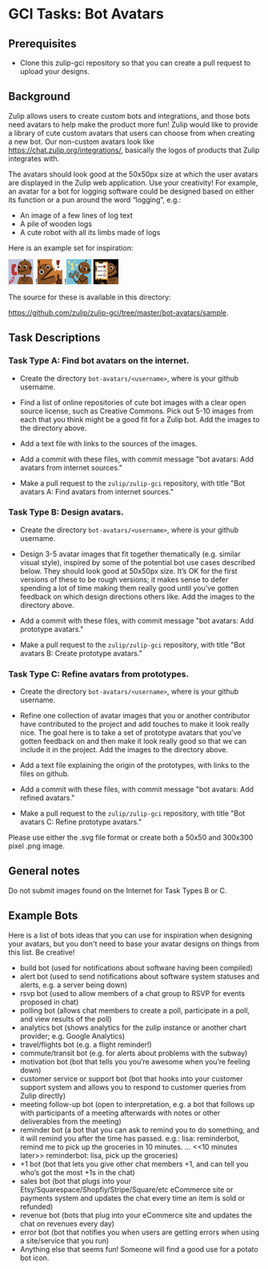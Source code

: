 # GCI Tasks: Bot Avatars

## Prerequisites

* Clone this zulip-gci repository so that you can create a pull
  request to upload your designs.

## Background

Zulip allows users to create custom bots and integrations, and those
bots need avatars to help make the product more fun!  Zulip would like
to provide a library of cute custom avatars that users can choose from
when creating a new bot.  Our non-custom avatars look like
https://chat.zulip.org/integrations/, basically the logos of products
that Zulip integrates with.

The avatars should look good at the 50x50px size at which the user avatars
are displayed in the Zulip web application.  Use your creativity!  For example,
an avatar for a bot for logging software could be designed based on either
its function or a pun around the word “logging”, e.g.:

* An image of a few lines of log text
* A pile of wooden logs
* A cute robot with all its limbs made of logs

Here is an example set for inspiration:

![customer](../bot-avatars/sample/Customer50.png) !![alert](../bot-avatars/sample/Alert50.png) !![one](../bot-avatars/sample/One50.png) ![poll](../bot-avatars/sample/Poll50.png)

The source for these is available in this directory:

https://github.com/zulip/zulip-gci/tree/master/bot-avatars/sample.

## Task Descriptions

### Task Type A: Find bot avatars on the internet.

* Create the directory `bot-avatars/<username>`, where <username> is
  your github username.

* Find a list of online repositories of cute bot images with a clear open source
  license, such as Creative Commons. Pick out 5-10 images from each that you think
  might be a good fit for a Zulip bot. Add the images to the directory above.

* Add a text file with links to the sources of the images.

* Add a commit with these files, with commit message "bot avatars: Add
  avatars from internet sources."

* Make a pull request to the `zulip/zulip-gci` repository, with title
  "Bot avatars A: Find avatars from internet sources."

### Task Type B: Design avatars.

* Create the directory `bot-avatars/<username>`, where <username> is
  your github username.

* Design 3-5 avatar images that fit together thematically
  (e.g. similar visual style), inspired by some of the potential bot
  use cases described below.  They should look good at 50x50px
  size. It’s OK for the first versions of these to be rough versions;
  it makes sense to defer spending a lot of time making them really
  good until you’ve gotten feedback on which design directions others
  like. Add the images to the directory above.

* Add a commit with these files, with commit message "bot avatars: Add
  prototype avatars."

* Make a pull request to the `zulip/zulip-gci` repository, with title
  "Bot avatars B: Create prototype avatars."

### Task Type C: Refine avatars from prototypes.

* Create the directory `bot-avatars/<username>`, where <username> is
  your github username.

* Refine one collection of avatar images that you or another contributor have
  contributed to the project and add touches to make it look really nice.  The goal
  here is to take a set of prototype avatars that you’ve gotten feedback on and
  then make it look really good so that we can include it in the project. Add the
  images to the directory above.

* Add a text file explaining the origin of the prototypes, with links to
  the files on github.

* Add a commit with these files, with commit message "bot avatars: Add refined
  avatars."

* Make a pull request to the `zulip/zulip-gci` repository, with title
  "Bot avatars C: Refine prototype avatars."

Please use either the .svg file format or create both a 50x50 and 300x300 pixel .png image.

## General notes

Do not submit images found on the Internet for Task Types B or C.

## Example Bots

Here is a list of bots ideas that you can use for inspiration when
designing your avatars, but you don't need to base your avatar designs
on things from this list.  Be creative!

- build bot (used for notifications about software having been compiled)
- alert bot (used to send notifications about software system statuses and alerts, e.g. a server being down)
- rsvp bot (used to allow members of a chat group to RSVP for events proposed in chat)
- polling bot (allows chat members to create a poll, participate in a poll, and view results of the poll)
- analytics bot (shows analytics for the zulip instance or another chart provider; e.g. Google Analytics)
- travel/flights bot (e.g. a flight reminder!)
- commute/transit bot (e.g. for alerts about problems with the subway)
- motivation bot (bot that tells you you’re awesome when you’re feeling down)
- customer service or support bot (bot that hooks into your customer support system
  and allows you to respond to customer queries from Zulip directly)
- meeting follow-up bot (open to interpretation, e.g. a bot that follows up
  with participants of a meeting afterwards with notes or other deliverables from the meeting)
- reminder bot (a bot that you can ask to remind you to do something, and it will
  remind you after the time has passed.
  e.g.: lisa: reminderbot, remind me to pick up the groceries in 10 minutes.
  … <<10 minutes later>>
  reminderbot: lisa, pick up the groceries)
- +1 bot (bot that lets you give other chat members +1, and can tell you who’s got the most +1s in the chat)
- sales bot (bot that plugs into your Etsy/Squarespace/Shopfiy/Stripe/Square/etc
  eCommerce site or payments system and updates the chat every time an item is
  sold or refunded)
- revenue bot (bots that plug into your eCommerce site and updates the chat on
  revenues every day)
- error bot (bot that notifies you when users are getting errors when using a site/service that you run)
- Anything else that seems fun! Someone will find a good use for a potato bot icon.
